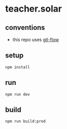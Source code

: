 # teacher.solar

## conventions

- this repo uses [git-flow](https://www.atlassian.com/git/tutorials/comparing-workflows/gitflow-workflow)


## setup

```shell
npm install
```

## run

```shell
npm run dev
```

## build

```shell
npm run build:prod
```
